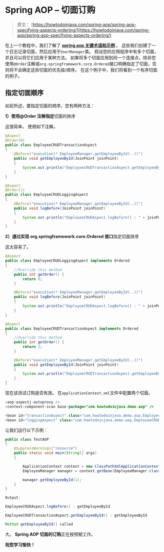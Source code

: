 # Spring AOP – 切面订购

> 原文： [https://howtodoinjava.com/spring-aop/spring-aop-specifying-aspects-ordering/](https://howtodoinjava.com/spring-aop/spring-aop-specifying-aspects-ordering/)

在上一个教程中，我们了解了 [**spring aop 关键术语和示例**](//howtodoinjava.com/spring/spring-aop/spring-aop-aspectj-example-tutorial-using-annotation-config/) 。 这些我们创建了一个日志记录切面，然后应用于`UserManager`类。 假设您的应用程序中有多个切面，并且可以将它们应用于某种方法。 如果将多个切面应用到同一个连接点，除非您使用`@Order`注解或`org.springframework.core.Ordered`接口明确指定了切面，否则将不会确定这些切面的优先级/顺序。 在这个例子中，我们将看到一个有序切面的例子。

## 指定切面顺序

如前所述，要指定切面的顺序，您有两种方法：

**1）使用@Order 注解指定**切面的排序

这很简单。 使用如下注解。

```java
@Aspect
@Order(0)
public class EmployeeCRUDTransactionAspect
{
	@Before("execution(* EmployeeManager.getEmployeeById(..))")
	public void getEmployeeById(JoinPoint joinPoint) 
	{
		System.out.println("EmployeeCRUDTransactionAspect.getEmployeeById() : " + joinPoint.getSignature().getName());
	}
}

@Aspect
@Order(1)
public class EmployeeCRUDLoggingAspect 
{
	@Before("execution(* EmployeeManager.getEmployeeById(..))")
	public void logBefore(JoinPoint joinPoint) 
	{
		System.out.println("EmployeeCRUDAspect.logBefore() : " + joinPoint.getSignature().getName());
	}
}

```

**2）通过实现 org.springframework.core.Ordered 接口**指定切面排序

这太容易了。

```java
@Aspect
public class EmployeeCRUDLoggingAspect implements Ordered 
{
	//Override this method
	public int getOrder() {
		return 0;
	}

	@Before("execution(* EmployeeManager.getEmployeeById(..))")
	public void logBefore(JoinPoint joinPoint) 
	{
		System.out.println("EmployeeCRUDAspect.logBefore() : " + joinPoint.getSignature().getName());
	}
}

@Aspect
public class EmployeeCRUDTransactionAspect implements Ordered 
{
	//Override this method
	public int getOrder() {
		return 1;
	}

	@Before("execution(* EmployeeManager.getEmployeeById(..))")
	public void getEmployeeById(JoinPoint joinPoint) 
	{
		System.out.println("EmployeeCRUDTransactionAspect.getEmployeeById() : " + joinPoint.getSignature().getName());
	}
}

```

现在该测试订购是否有效。 在`applicationContext.xml`文件中配置两个切面。

```java
<aop:aspectj-autoproxy />
<context:component-scan base-package="com.howtodoinjava.demo.aop" />

<bean id="transactionAspect" class="com.howtodoinjava.demo.aop.EmployeeCRUDTransactionAspect" />
<bean id="loggingAspect" class="com.howtodoinjava.demo.aop.EmployeeCRUDLoggingAspect" />

```

让我们运行以下示例：

```java
public class TestAOP
{
	@SuppressWarnings("resource")
	public static void main(String[] args) 
	{

		ApplicationContext context = new ClassPathXmlApplicationContext("com/howtodoinjava/demo/aop/applicationContext.xml");
		EmployeeManager manager = context.getBean(EmployeeManager.class);

		manager.getEmployeeById(1);
	}
}

Output:

EmployeeCRUDAspect.logBefore() : getEmployeeById

EmployeeCRUDTransactionAspect.getEmployeeById() : getEmployeeById

Method getEmployeeById() called

```

大。 **Spring AOP 切面的订购**正在按预期工作。

**祝您学习愉快！**